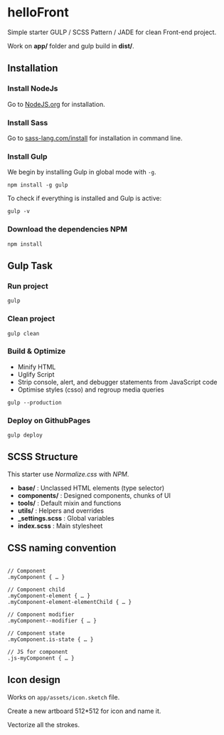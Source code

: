 # helloFront

Simple starter GULP / SCSS Pattern / JADE for clean Front-end project.

Work on **app/** folder and gulp build in **dist/**.

## Installation

### Install NodeJs
Go to [NodeJS.org](http://NodeJS.org) for installation.

### Install Sass
Go to [sass-lang.com/install](http://sass-lang.com/install) for installation in command line.

### Install Gulp
We begin by installing Gulp in global mode with `-g`.

```
npm install -g gulp
```

To check if everything is installed and Gulp is active:

```
gulp -v
```

### Download the dependencies NPM

```
npm install
```

## Gulp Task

### Run project

```
gulp
```

### Clean project

```
gulp clean
```

### Build & Optimize

* Minify HTML
* Uglify Script
* Strip console, alert, and debugger statements from JavaScript code
* Optimise styles (csso) and regroup media queries

```
gulp --production
```

### Deploy on GithubPages

```
gulp deploy
```

## SCSS Structure

This starter use *Normalize.css* with *NPM*.

* **base/** : Unclassed HTML elements (type selector)
* **components/** : Designed components, chunks of UI
* **tools/** : Default mixin and functions
* **utils/** : Helpers and overrides
* **_settings.scss** : Global variables
* **index.scss** : Main stylesheet

## CSS naming convention

```

// Component
.myComponent { … }

// Component child
.myComponent-element { … }
.myComponent-element-elementChild { … }

// Component modifier
.myComponent--modifier { … }

// Component state
.myComponent.is-state { … }

// JS for component
.js-myComponent { … }

```

## Icon design

Works on `app/assets/icon.sketch` file.

Create a new artboard 512*512 for icon and name it.

Vectorize all the strokes.
